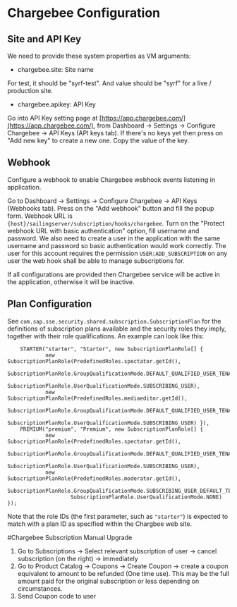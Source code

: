 # Chargebee Configuration

## Site and API Key
We need to provide these system properties as VM arguments:

- chargebee.site: Site name

For test, it should be "syrf-test". And value should be "syrf" for a live / production site.


- chargebee.apikey: API Key

Go into API Key setting page at [https://app.chargebee.com/](https://app.chargebee.com/), from Dashboard -> Settings -> Configure Chargebee -> API Keys (API keys tab).
If there's no keys yet then press on "Add new key" to create a new one.
Copy the value of the key.

## Webhook
Configure a webhook to enable Chargebee webhook events listening in application.

Go to Dashboard -> Settings -> Configure Chargebee -> API Keys (Webhooks tab).
Press on the "Add webhook" button and fill the popup form. Webhook URL is `{host}/sailingserver/subscription/hooks/chargebee`.
Turn on the "Protect webhook URL with basic authentication" option, fill username and password. We also need to create a user in the application with the same username and password so basic authentication would work correctly. The user for this account requires the permission `USER:ADD_SUBSCRIPTION` on any user the web hook shall be able to manage subscriptions for.

If all configurations are provided then Chargebee service will be active in the application, otherwise it will be inactive.

## Plan Configuration
See `com.sap.sse.security.shared.subscription.SubscriptionPlan` for the definitions of subscription plans available and the security roles they imply, together with their role qualifications. An example
can look like this:

```
    STARTER("starter", "Starter", new SubscriptionPlanRole[] {
            new SubscriptionPlanRole(PredefinedRoles.spectator.getId(),
                    SubscriptionPlanRole.GroupQualificationMode.DEFAULT_QUALIFIED_USER_TENANT,
                    SubscriptionPlanRole.UserQualificationMode.SUBSCRIBING_USER),
            new SubscriptionPlanRole(PredefinedRoles.mediaeditor.getId(),
                    SubscriptionPlanRole.GroupQualificationMode.DEFAULT_QUALIFIED_USER_TENANT,
                    SubscriptionPlanRole.UserQualificationMode.SUBSCRIBING_USER) }),
    PREMIUM("premium", "Premium", new SubscriptionPlanRole[] {
            new SubscriptionPlanRole(PredefinedRoles.spectator.getId(),
                    SubscriptionPlanRole.GroupQualificationMode.DEFAULT_QUALIFIED_USER_TENANT,
                    SubscriptionPlanRole.UserQualificationMode.SUBSCRIBING_USER),
            new SubscriptionPlanRole(PredefinedRoles.moderator.getId(),
                    SubscriptionPlanRole.GroupQualificationMode.SUBSCRIBING_USER_DEFAULT_TENANT,
                    SubscriptionPlanRole.UserQualificationMode.NONE) });
```

Note that the role IDs (the first parameter, such as `"starter"`) is expected to match with a plan ID as specified within the Chargbee web site.

#Chargebee Subscription Manual Upgrade

1. Go to Subscriptions -> Select relevant subscription of user -> cancel subscription (on the right) -> immediately
2. Go to Product Catalog -> Coupons -> Create Coupon -> create a coupon equivalent to amount to be refunded (One time use). This may be the full amount paid for the original subscription or less depending on circumstances.
3. Send Coupon code to user